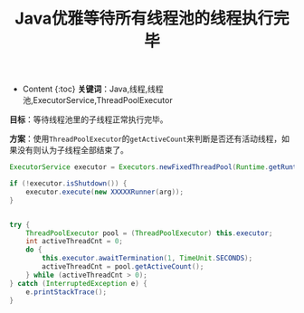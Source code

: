 ﻿---
layout:		post
category:	"android"
title:		"Java优雅等待所有线程池的线程执行完毕"

tags:		[android]
---
- Content
{:toc}
**关键词**：Java,线程,线程池,ExecutorService,ThreadPoolExecutor



**目标**：等待线程池里的子线程正常执行完毕。

**方案**：使用`ThreadPoolExecutor`的`getActiveCount`来判断是否还有活动线程，如果没有则认为子线程全部结束了。

```java
ExecutorService executor = Executors.newFixedThreadPool(Runtime.getRuntime().availableProcessors() + 2);

if (!executor.isShutdown()) {
    executor.execute(new XXXXXRunner(arg));
}


try {
    ThreadPoolExecutor pool = (ThreadPoolExecutor) this.executor;
    int activeThreadCnt = 0;
    do {
        this.executor.awaitTermination(1, TimeUnit.SECONDS);
        activeThreadCnt = pool.getActiveCount();
    } while (activeThreadCnt > 0);
} catch (InterruptedException e) {
    e.printStackTrace();
}
```


